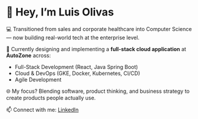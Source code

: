 # 👋 Hey, I’m Luis Olivas

💻 Transitioned from sales and corporate healthcare into Computer Science — now building real-world tech at the enterprise level.

🚀 Currently designing and implementing a **full-stack cloud application** at **AutoZone** across:

- Full-Stack Development (React, Java Spring Boot)
- Cloud & DevOps (GKE, Docker, Kubernetes, CI/CD)
- Agile Development

🌐 My focus? Blending software, product thinking, and business strategy to create products people actually use.

📫 Connect with me: [LinkedIn](https://www.linkedin.com/in/l0livas/)

